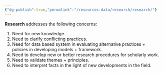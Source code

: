```yaml
---
{"dg-publish":true,"permalink":"/resources-data/research/research/"}
---
```


**Research** addresses the following concerns:
1. Need for new knowledge.
2. Need to clarify conflicting practices.
3. Need for data based system in evaluating alternative practices + policies in developing models + framework.
4. Need to develop new or better research procedures for scholarly work.
5. Need to validate themes + principles.
6. Need to interpret facts in the light of new developments in the field.
